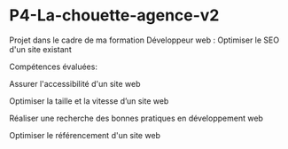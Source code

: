 # P4-La-chouette-agence-v2
Projet dans le cadre de ma formation Développeur web : Optimiser le SEO d'un site existant

Compétences évaluées:

Assurer l'accessibilité d'un site web

Optimiser la taille et la vitesse d’un site web

Réaliser une recherche des bonnes pratiques en développement web

Optimiser le référencement d'un site web
